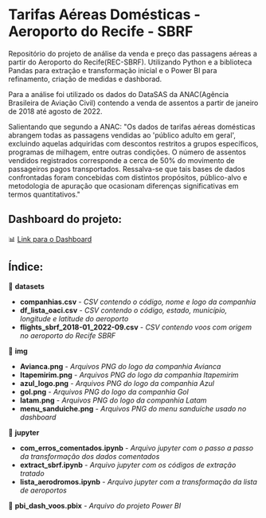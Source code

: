 # Tarifas Aéreas Domésticas - Aeroporto do Recife - SBRF
Repositório do projeto de análise da venda e preço das passagens aéreas a partir do Aeroporto do Recife(REC-SBRF). Utilizando Python e a biblioteca Pandas para extração e transformação inicial e o Power BI para refinamento, criação de medidas e dashborad.

Para a análise foi utilizado os dados do DataSAS da ANAC(Agência Brasileira de Aviação Civil) contendo a venda de assentos a partir de janeiro de 2018 até agosto de 2022.

Salientando que segundo a ANAC: "Os dados de tarifas aéreas domésticas abrangem todas as passagens vendidas ao 'público adulto em geral', excluindo aquelas adquiridas com descontos restritos a grupos específicos, programas de milhagem, entre outras condições. O número de assentos vendidos registrados corresponde a cerca de 50% do movimento de passageiros pagos transportados. Ressalva-se que tais bases de dados confrontadas foram concebidas com distintos propósitos, público-alvo e metodologia de apuração que ocasionam diferenças significativas em termos quantitativos."

## Dashboard do projeto:
:bar_chart: [Link para o Dashboard](https://app.powerbi.com/view?r=eyJrIjoiZmY4MDcyZjMtNzVhOC00ZjUzLWJlZDYtNWU0MThjODk0MDlhIiwidCI6IjBjMTUyNDhkLTFiYjMtNDE2Yi1hODJkLTUyOTgxZWUwMzc2NSJ9)

## Índice:

:file_folder: **datasets**
  - **companhias.csv** - *CSV contendo o código, nome e logo  da companhia*
  - **df_lista_oaci.csv** - *CSV contendo o código, estado, município, longitude e latitude do aeroporto*
  - **flights_sbrf_2018-01_2022-09.csv** - *CSV contendo voos com origem no aeroporto do Recife SBRF*
  
 :file_folder: **img**
- **Avianca.png** - *Arquivos PNG do logo da companhia Avianca*
- **Itapemirim.png** - *Arquivos PNG do logo da companhia Itapemirim*
- **azul_logo.png** - *Arquivos PNG do logo da companhia Azul*
- **gol.png** - *Arquivos PNG do logo da companhia Gol*
- **latam.png** - *Arquivos PNG do logo da companhia Latam*
- **menu_sanduiche.png** - *Arquivos PNG do menu sanduíche usado no dashboard*

 :file_folder: **jupyter**
 - **com_erros_comentados.ipynb** - *Arquivo jupyter com o passo a passo da transformação dos dados comentados*
 - **extract_sbrf.ipynb** - *Arquivo jupyter com os códigos de extração tratado*
 - **lista_aerodromos.ipynb** - *Arquivo jupyter com a transformação da lista de aeroportos*
  
:page_facing_up: **pbi_dash_voos.pbix** - *Arquivo do projeto Power BI*
